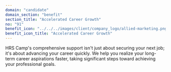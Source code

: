 ```yaml
---
domain: "candidate"
domain_section: "benefit"
section_title: "Accelerated Career Growth"
no: "91"
benefit_icon: "../../../images/client/company_logo/allied-marketing.png"
benefit_icon_title: "Accelerated Career Growth"
---
```


HRS Camp's comprehensive support isn't just about securing your next job; it's about advancing your career quickly. We help you realize your long-term career aspirations faster, taking significant steps toward achieving your professional goals.
